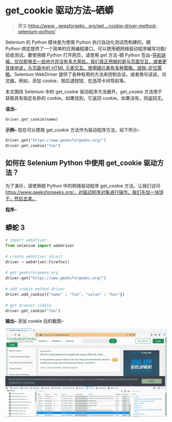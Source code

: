 # get_cookie 驱动方法–硒蟒

> 原文:[https://www . geesforgeks . org/get _ cookie-driver-method-selenium-python/](https://www.geeksforgeeks.org/get_cookie-driver-method-selenium-python/)

Selenium 的 Python 模块是为使用 Python 执行自动化测试而构建的。硒 Python 绑定提供了一个简单的应用编程接口，可以使用硒网络驱动程序编写功能/验收测试。要使用硒 Python 打开网页，请使用 get 方法-硒 Python 签出–[导航链接。仅仅能够去一些地方并没有多大用处。我们真正想做的是与页面交互，或者更具体地说，与页面中的 HTML 元素交互。使用硒元素有多种策略，结账–](https://www.geeksforgeeks.org/navigating-links-using-get-method-selenium-python/)[定位策略](https://www.geeksforgeeks.org/locator-strategies-selenium-python/)。Selenium WebDriver 提供了各种有用的方法来控制会话，或者换句话说，浏览器。例如，添加 cookie、按后退按钮、在选项卡间导航等。

本文围绕 Selenium 中的 get_cookie 驱动程序方法展开。get_cookie 方法用于获取具有指定名称的 cookie。如果找到，它返回 cookie，如果没有，则返回无。

**语法–**

```py
driver.get_cookie(name)
```

**示例–**
现在可以使用 get_cookie 方法作为驱动程序方法，如下所示–

```py
driver.get("https://www.geeksforgeeks.org/")
driver.get_cookie("foo")
```

## 如何在 Selenium Python 中使用 get_cookie 驱动方法？

为了演示，请使用硒 Python 中的网络驱动程序 get_cookie 方法。让我们访问 https://www.geeksforgeeks.org/，对驱动程序对象进行操作。我们先加一块饼干，然后去拿。

**程序–**

## 蟒蛇 3

```py
# import webdriver
from selenium import webdriver

# create webdriver object
driver = webdriver.Firefox()

# get geeksforgeeks.org
driver.get("https://www.geeksforgeeks.org/")

# add_cookie method driver
driver.add_cookie({"name" : "foo", "value" : "bar"})

# get browser cookie
driver.get_cookie("foo")
```

**输出–**
添加 cookie 后的截图–

![add_cookie-driver-method-Selenium-Python](img/98e5cabdea165ea96c3cdf41d2e0a45a.png)